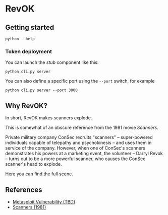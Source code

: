 # RevOK



## Getting started 

`python --help`

### Token deployment

You can launch the *stub* component like this:

`python cli.py server`

You can also define a specific port using the `--port` switch, for example

`python cli.py server --port 3000`



### 

### 

## Why RevOK?

In short, RevOK makes scanners explode.

This is somewhat of an obscure reference from the 1981 movie *Scanners*.

Private military company ConSec recruits "scanners" – super-powered individuals capable of telepathy and psychokinesis – and uses them in service of the company.
However, when one of ConSec's scanners demonstrates his powers at a marketing event, the volunteer – Darryl Revok – turns out to be a more powerful scanner, who causes the ConSec scanner's head to explode.

[Here](https://www.youtube.com/watch?v=qnp1jfLhtck) you can find the full scene.

## References

- [Metasploit Vulnerability (TBD)]()
- [Scanners (1981)](https://www.imdb.com/title/tt0081455/)
